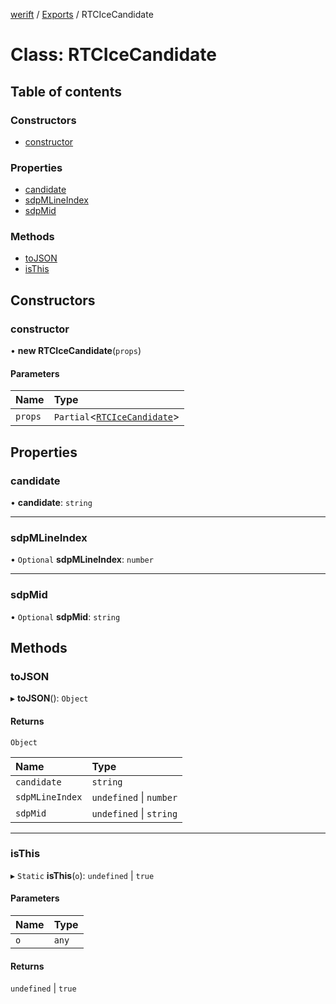 [werift](../README.md) / [Exports](../modules.md) / RTCIceCandidate

# Class: RTCIceCandidate

## Table of contents

### Constructors

- [constructor](RTCIceCandidate.md#constructor)

### Properties

- [candidate](RTCIceCandidate.md#candidate)
- [sdpMLineIndex](RTCIceCandidate.md#sdpmlineindex)
- [sdpMid](RTCIceCandidate.md#sdpmid)

### Methods

- [toJSON](RTCIceCandidate.md#tojson)
- [isThis](RTCIceCandidate.md#isthis)

## Constructors

### constructor

• **new RTCIceCandidate**(`props`)

#### Parameters

| Name | Type |
| :------ | :------ |
| `props` | `Partial`<[`RTCIceCandidate`](RTCIceCandidate.md)\> |

## Properties

### candidate

• **candidate**: `string`

___

### sdpMLineIndex

• `Optional` **sdpMLineIndex**: `number`

___

### sdpMid

• `Optional` **sdpMid**: `string`

## Methods

### toJSON

▸ **toJSON**(): `Object`

#### Returns

`Object`

| Name | Type |
| :------ | :------ |
| `candidate` | `string` |
| `sdpMLineIndex` | `undefined` \| `number` |
| `sdpMid` | `undefined` \| `string` |

___

### isThis

▸ `Static` **isThis**(`o`): `undefined` \| ``true``

#### Parameters

| Name | Type |
| :------ | :------ |
| `o` | `any` |

#### Returns

`undefined` \| ``true``
